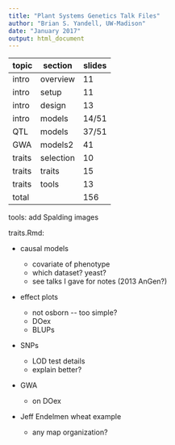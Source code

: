 ```yaml
---
title: "Plant Systems Genetics Talk Files"
author: "Brian S. Yandell, UW-Madison"
date: "January 2017"
output: html_document
---
```


topic | section  | slides
----- | --------- | ----
intro | overview | 11
intro | setup | 11
intro | design | 13
intro | models | 14/51
QTL | models | 37/51
GWA | models2 | 41
traits | selection | 10
traits | traits | 15
traits | tools | 13
total | | 156

tools:
add Spalding images

traits.Rmd:

- causal models
    + covariate of phenotype
    + which dataset? yeast?
    + see talks I gave for notes (2013 AnGen?)
  
- effect plots
    + not osborn -- too simple?
    + DOex
    + BLUPs
  
- SNPs
    + LOD test details
    + explain better?
  
- GWA
    + on DOex
  
- Jeff Endelmen wheat example
    + any map organization?